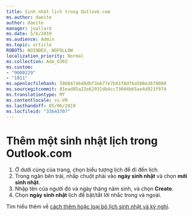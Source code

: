 ```yaml
---
title: Sinh nhật lịch trong Outlook.com
ms.author: daeite
author: daeite
manager: joallard
ms.date: 5/6/2019
ms.audience: Admin
ms.topic: article
ROBOTS: NOINDEX, NOFOLLOW
localization_priority: Normal
ms.collection: Adm_O365
ms.custom:
- "9000229"
- "1811"
ms.openlocfilehash: 5908474649dbf3eb77e7b91f8df6a508e36f8080
ms.sourcegitcommit: 01ead85a22e62931db4cc73604b65ae4d923f974
ms.translationtype: MT
ms.contentlocale: vi-VN
ms.lasthandoff: 05/06/2019
ms.locfileid: "33643707"
---
```

# <a name="add-a-birthday-calendar-in-outlookcom"></a>Thêm một sinh nhật lịch trong Outlook.com

1. Ở dưới cùng của trang, chọn biểu tượng lịch để đi đến lịch.
1. Trong ngăn bên trái, nhấp chuột phải vào **ngày sinh nhật** và chọn **mới sinh nhật**.
1. Nhập tên của người đó và ngày tháng năm sinh, và chọn **Create**.
1. Chọn **ngày sinh nhật** lịch để bật/tắt lời nhắc trong và ngoài.

Tìm hiểu thêm về [cách thêm hoặc loại bỏ lịch sinh nhật và kỳ nghỉ](https://support.office.com/article/b8e636da-fda8-413f-940e-68396efa49a6).